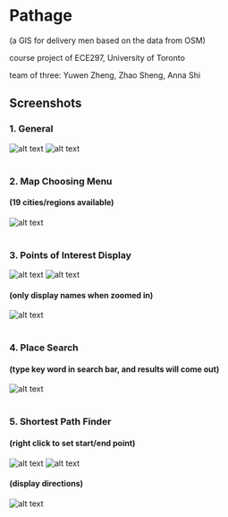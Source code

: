 # Pathage
(a GIS for delivery men based on the data from OSM)

course project of ECE297, University of Toronto

team of three: Yuwen Zheng, Zhao Sheng, Anna Shi 



## Screenshots

### 1. General
![alt text](https://github.com/echoztoronto/Pathage/blob/screenshot/images/image1.png)
![alt text](https://github.com/echoztoronto/Pathage/blob/screenshot/images/image7.png)
<br />
<br />

### 2. Map Choosing Menu 
#### (19 cities/regions available)
![alt text](https://github.com/echoztoronto/Pathage/blob/screenshot/images/image5.png)
<br />
<br />

### 3. Points of Interest Display
![alt text](https://github.com/echoztoronto/Pathage/blob/screenshot/images/image3.png)
![alt text](https://github.com/echoztoronto/Pathage/blob/screenshot/images/image9.png)
#### (only display names when zoomed in)
![alt text](https://github.com/echoztoronto/Pathage/blob/screenshot/images/image10.png)
<br />
<br />

### 4. Place Search
#### (type key word in search bar, and results will come out)
![alt text](https://github.com/echoztoronto/Pathage/blob/screenshot/images/image8.png)
<br />
<br />

### 5. Shortest Path Finder
#### (right click to set start/end point)
![alt text](https://github.com/echoztoronto/Pathage/blob/screenshot/images/image6.png)
![alt text](https://github.com/echoztoronto/Pathage/blob/screenshot/images/image4.png)
#### (display directions)
![alt text](https://github.com/echoztoronto/Pathage/blob/screenshot/images/image2.png)


